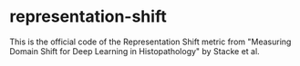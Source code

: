 # representation-shift
This is the official code of the Representation Shift metric from "Measuring Domain Shift for Deep Learning in Histopathology" by Stacke et al.
